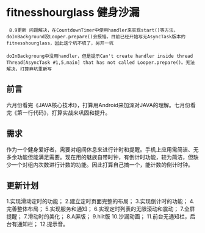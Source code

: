 # fitnesshourglass 健身沙漏
` 8.9更新 问题解决，在CountdownTimer中使用handler来实现start()等方法，doInBackground没Looper.prepare()会报错。目前已经开始写无AsyncTask版本的fitnesshourglass，因此这个坑不填了，另开一坑` <Br/><Br/>
`doInBackgroung中没用handler，但是提示Can't create handler inside thread Thread[AsyncTask #1,5,main] that has not called Looper.prepare()。无法解决，打算弃坑重新写`

## 前言
六月份看完《JAVA核心技术I》，打算用Android来加深对JAVA的理解。七月份看完《第一行代码》，打算实战来巩固和提升。
## 需求
作为一个健身爱好者，需要对组间休息来进行计时和提醒。手机上应用需简洁、无多余功能但能满足需要。现在用的魅族自带时钟，有倒计时功能，较为简洁，但缺少一个对组内次数进行计数的功能。因此打算自己搞一个，能计数的倒计时钟。
## 更新计划
1.实现滑动定时的功能；
2.建立定时页面完整的布局；
3.实现倒计时的功能；
4.完善整体布局；
5.实现服务和通知；
6.实现定时列表的无限滚动和震动；
7.全屏提醒；
7.滑动时的美化；
8.A屏版；
9.hiit版
10.沙漏动画；
11.前台无通知栏，后台有通知栏；
12.提示音。
